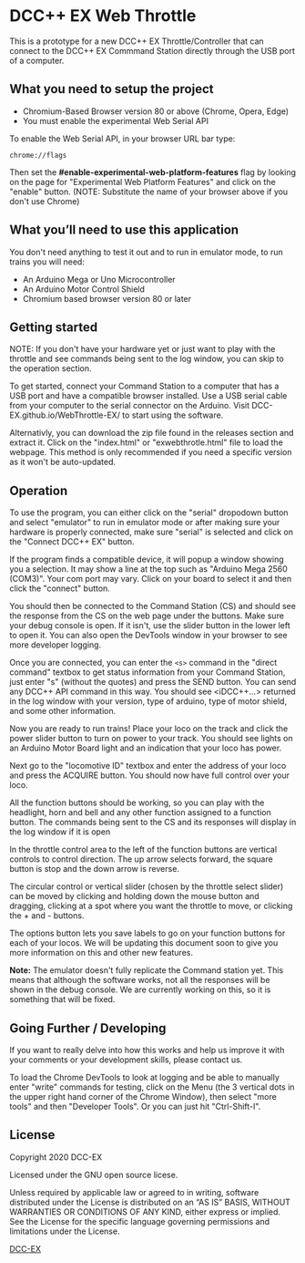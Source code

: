 # DCC++ EX Web Throttle

This is a prototype for a new DCC++ EX Throttle/Controller that can connect to the DCC++ EX Commmand Station directly through the USB port of a computer.

## What you need to setup the project

* Chromium-Based Browser version 80 or above
  (Chrome, Opera, Edge)
* You must enable the experimental Web Serial API

To enable the Web Serial API, in your browser URL bar type:

    chrome://flags
    
Then set the **#enable-experimental-web-platform-features** flag by looking on the page for "Experimental Web Platform Features" and click on the "enable" button. (NOTE: Substitute the name of your browser above if you don't use Chrome)

## What you’ll need to use this application

You don't need anything to test it out and to run in emulator mode, to run trains you will need:

* An Arduino Mega or Uno Microcontroller
* An Arduino Motor Control Shield
* Chromium based browser version 80 or later


## Getting started

NOTE: If you don't have your hardware yet or just want to play with the throttle
      and see commands being sent to the log window, you can skip to the operation
      section.

To get started, connect your Command Station to a computer that has a USB port and have a compatible browser installed. Use a USB serial cable from your computer to the serial connector on the Arduino. Visit DCC-EX.github.io/WebThrottle-EX/ to start using the software.


Alternativly, you can download the zip file found in the releases section and extract it. Click on the "index.html" or "exwebthrotle.html" file to load the webpage. This method is only recommended if you need a specific version as it won't be auto-updated.


## Operation

To use the program, you can either click on the "serial" dropodown button and select "emulator" to run in emulator mode or after making sure your hardware is properly connected, make sure "serial" is selected and click on the "Connect DCC++ EX" button. 

If the program finds a compatible device, it will popup a window showing you a selection. It may show a line at the top such as "Arduino Mega 2560 (COM3)". Your com port may vary. Click on your board to select it and then click the "connect" button.

You should then be connected to the Command Station (CS) and should see the response from the CS on the web page under the buttons. Make sure your debug console is open. If it isn't, use the slider button in the lower left to open it. You can also open the DevTools window in your browser to see more developer logging.

Once you are connected, you can enter the ``<s>`` command in the "direct command" textbox to get status information from your Command Station, just enter "s" (without the quotes) and press the SEND button. You can send any DCC++ API command in this way. You should see <iDCC++...> returned in the log window with your version, type of arduino, type of motor shield, and some other information.

Now you are ready to run trains! Place your loco on the track and click the power slider button to turn on power to your track. You should see lights on an Arduino Motor Board light and an indication that your loco has power.

Next go to the "locomotive ID" textbox and enter the address of your loco and press the ACQUIRE button. You should now have full control over your loco.

All the function buttons should be working, so you can play with the headlight, horn and bell and any other function assigned to a function button. The commands being sent to the CS and its responses will display in the log window if it is open

In the throttle control area to the left of the function buttons are vertical controls to control direction. The up arrow selects forward, the square button is stop and the down arrow is reverse.

The circular control or vertical slider (chosen by the throttle select slider) can be moved by clicking and holding down the mouse button and dragging, clicking at a spot where you want the throttle to move, or clicking the + and - buttons.

The options button lets you save labels to go on your function buttons for each of your locos. We will be updating this document soon to give you more information on this and other new features.

**Note:** The emulator doesn't fully replicate the Command station yet. This means that although the software works, not all the responses will be shown in
the debug console. We are currently working on this, so it is something that will be fixed.

## Going Further / Developing

If you want to really delve into how this works and help us improve it with your comments or your development skills, please contact us.

To load the Chrome DevTools to look at logging and be able to manually enter "write" commands for testing, click on the Menu (the 3 vertical dots in the upper right hand corner of the Chrome Window), then select "more tools" and then "Developer Tools". Or you can just hit "Ctrl-Shift-I".


## License

Copyright 2020 DCC-EX

Licensed under the GNU open source licese.

Unless required by applicable law or agreed to in writing, software distributed
under the License is distributed on an “AS IS” BASIS, WITHOUT WARRANTIES OR
CONDITIONS OF ANY KIND, either express or implied. See the License for the
specific language governing permissions and limitations under the License.

[DCC-EX](https://dcc-ex.com)


